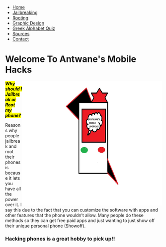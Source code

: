 <html xml:lang="en-gb" xmlns="http://www.w3.org/1999/xhtml" lang="en-gb">
<head>
	<meta http-equiv="Content-Type" content="text/html: charset=utf-8"/>
	<link rel="stylesheet" href="main.css" type="text/css" />
	<title>Antwane's Mobile Hacks</title>
</head>
<body>
	<div id="body">
		<!--Element-->
		<div id="nav-container">
			<!--Category Menu Links-->
			<ul class="nav">
				<li><a href="index.html">Home</a></li>
				<li><a href="Jailbreaking.html">Jailbreaking</a></li>
				<li><a href="Rooting.html">Rooting</a></li>
				<li><a href="Graphic_Design.html">Graphic Design</a></li>
	            <li><a			href="Greek Alphabet Quiz.html">Greek Alphabet Quiz</a></li>
				<li><a href="Sources.html">Sources</a></li>
				<li><a href="Contact.html">Contact</a></li>
			</ul>
		</div>
		<!--Element-->
		<div id="container">
			<div id="intro">
				<!--Header Title with picture-->
				<h1> Welcome To Antwane's Mobile Hacks</h1>
				<img src="webphone.png" align="right" height="400" width=450>
				<!--Discription-->
				<p><b><i><mark>Why should I Jailbreak or Root my phone?</mark></b></i></p>
				<p>Reasons why people jailbreak and root their phones is because it lets you have all the power over it. 
				I say this due to the fact that you can customize the software with apps and other features that the phone 
				wouldn’t allow. Many people do these methods so they can get free paid apps and just wanting to just show off their unique personal phone (Showoff).  
				</p>
				<h3>Hacking phones is a great hobby to pick up!!</h3>
